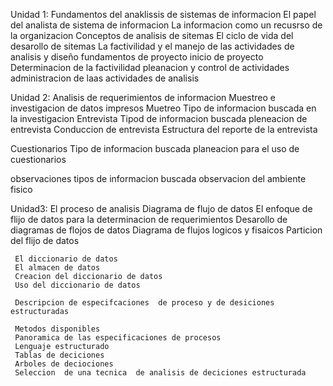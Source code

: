 Unidad 1: Fundamentos  del anaklissis  de sistemas  de informacion 
El papel  del analista  de sistema  de informacion 
La informacion  como un recusrso  de la organizacion 
 Conceptos  de analisis  de sitemas 
 El ciclo de vida del desarollo  de sitemas 
 La factivilidad  y el manejo  de las actividades  de analisis  y diseño 
 fundamentos de proyecto 
  inicio de proyecto 
  Determinacion de la factivilidad 
  pleanacion y control de actividades 
   administracion  de laas actividades  de analisis 
   
   
   Unidad 2:  Analisis de requerimientos  de informacion 
   Muestreo e investigacion  de datos impresos 
   Muetreo 
   Tipo de informacion  buscada en la investigacion 
   Entrevista
   Tipod de informacion buscada 
   pleneacion de entrevista 
   Conduccion   de entrevista
    Estructura del reporte  de la entrevista 
    
   Cuestionarios 
   Tipo de informacion buscada 
   planeacion para  el uso de cuestionarios 
   
   
   observaciones 
   tipos de informacion buscada 
   observacion del ambiente fisico 
   
   
   Unidad3: El proceso de analisis 
   Diagrama de flujo de datos 
     El enfoque de flijo de datos para la determinacion de requerimientos 
     Desarollo de diagramas de flojos de datos 
     Diagrama de flujos logicos y fisaicos 
     Particion del flijo de datos 
     
     El diccionario de datos 
     El almacen de datos 
     Creacion del diccionario de datos 
     Uso del diccionario de datos 
     
     Descripcion de especifcaciones  de proceso y de desiciones estructuradas 
     
     Metodos disponibles
     Panoramica de las especificaciones de procesos 
     Lenguaje estructurado
     Tablas de deciciones 
     Arboles de deciociones 
     Seleccion  de una tecnica  de analisis de deciciones estructurada
     
     
 
